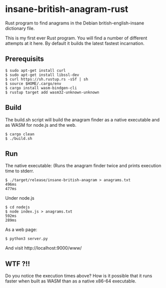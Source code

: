 # insane-british-anagram-rust
Rust program to find anagrams in the Debian british-english-insane dictionary file.

This is my first ever Rust program. You will find a number of different attempts at it here. By default it builds the latest fastest incarnation.



## Prerequisits

    $ sudo apt-get install curl
    $ sudo apt-get install libssl-dev
    $ curl https://sh.rustup.rs -sSf | sh
    $ source $HOME/.cargo/env
    $ cargo install wasm-bindgen-cli
    $ rustup target add wasm32-unknown-unknown

## Build

The build.sh script will build the anagram finder as a native executable and as WASM for node.js and the web.

    $ cargo clean
    $ ./build.sh
    
## Run

The native executable: (Runs the anagram finder twice and prints execution time to stderr.

    $ ./target/release/insane-british-anagram > anagrams.txt
    496ms
    477ms

Under node.js

    $ cd nodejs
    $ node index.js > anagrams.txt
    592ms
    289ms

As a web page:

    $ python3 server.py
    
And visit http://localhost:9000/www/

## WTF ?!!

Do you notice the execution times above? How is it possible that it runs faster when built as WASM than as a native x86-64 executable.








